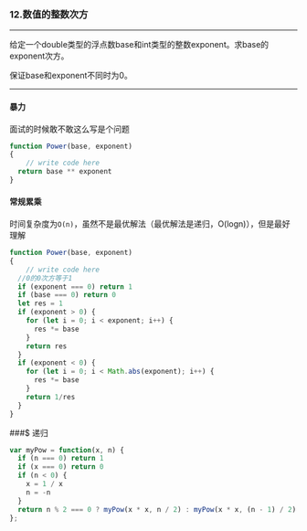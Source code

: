 ### 12.数值的整数次方

---

给定一个double类型的浮点数base和int类型的整数exponent。求base的exponent次方。

保证base和exponent不同时为0。

---

#### 暴力

面试的时候敢不敢这么写是个问题

``` js
function Power(base, exponent)
{
    // write code here
  return base ** exponent
}
```

#### 常规累乘

时间复杂度为`O(n)`，虽然不是最优解法（最优解法是递归，O(logn)），但是最好理解

``` js
function Power(base, exponent)
{
    // write code here
  //0的0次方等于1
  if (exponent === 0) return 1
  if (base === 0) return 0
  let res = 1
  if (exponent > 0) {
    for (let i = 0; i < exponent; i++) {
      res *= base
    }
    return res
  }
  if (exponent < 0) {
    for (let i = 0; i < Math.abs(exponent); i++) {
      res *= base
    }
    return 1/res
  }
}
```

###$ 递归

``` js
var myPow = function(x, n) {
  if (n === 0) return 1
  if (x === 0) return 0
  if (n < 0) {
    x = 1 / x
    n = -n
  }
  return n % 2 === 0 ? myPow(x * x, n / 2) : myPow(x * x, (n - 1) / 2) * x
};
```
